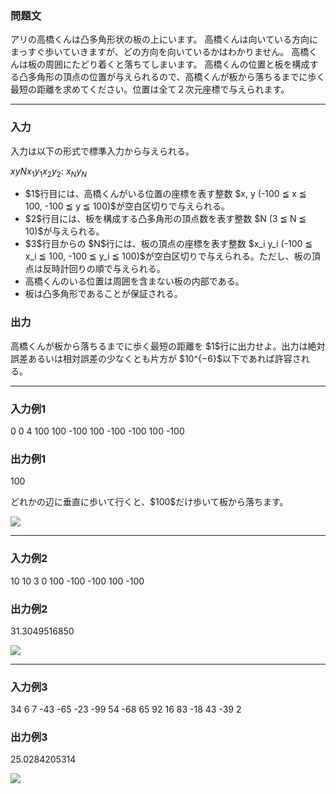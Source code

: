 
<div>

<div>

<div>

<section>

### **問題文**

<p>
アリの高橋くんは凸多角形状の板の上にいます。
高橋くんは向いている方向にまっすぐ歩いていきますが、どの方向を向いているかはわかりません。
高橋くんは板の周囲にたどり着くと落ちてしまいます。
高橋くんの位置と板を構成する凸多角形の頂点の位置が与えられるので、高橋くんが板から落ちるまでに歩く最短の距離を求めてください。位置は全て２次元座標で与えられます。
</p>

</section>

</div>

---

<div>

<div>

<section>

### **入力**

<p>
入力は以下の形式で標準入力から与えられる。
</p>

<div>

$x$$y$$N$$x_1$$y_1$$x_2$$y_2$:
$x_N$$y_N$
</div>

<ul>

<li>
$1$行目には、高橋くんがいる位置の座標を表す整数 $x, y (-100 ≦ x ≦ 100, -100 ≦ y ≦ 100)$が空白区切りで与えられる。
</li>

<li>
$2$行目には、板を構成する凸多角形の頂点数を表す整数 $N (3 ≦ N ≦ 10)$が与えられる。
</li>

<li>
$3$行目からの $N$行には、板の頂点の座標を表す整数 $x_i y_i (-100 ≦ x_i ≦ 100, -100 ≦ y_i ≦ 100)$が空白区切りで与えられる。ただし、板の頂点は反時計回りの順で与えられる。
</li>

<li>
高橋くんのいる位置は周囲を含まない板の内部である。
</li>

<li>
板は凸多角形であることが保証される。
</li>

</ul>

</section>

</div>

<div>

<section>

### **出力**

<p>
高橋くんが板から落ちるまでに歩く最短の距離を $1$行に出力せよ。出力は絶対誤差あるいは相対誤差の少なくとも片方が $10^{−6}$以下であれば許容される。
</p>

</section>

</div>

</div>

---

<div>

<section>

### **入力例1**

<div>

0 0
4
100 100
-100 100
-100 -100
100 -100

</div>

</section>

</div>

<div>

<section>

### **出力例1**

<div>

100

</div>

<p>
どれかの辺に垂直に歩いて行くと、$100$だけ歩いて板から落ちます。
</p>

<p>

</p>

<div>

<img src="https://arc041.contest.atcoder.jp/img/arc/042/adafrrg/B1.png">

</img>

</div>

<p>

</p>

</section>

</div>

---

<div>

<section>

### **入力例2**

<div>

10 10
3
0 100
-100 -100
100 -100

</div>

</section>

</div>

<div>

<section>

### **出力例2**

<div>

31.3049516850

</div>

<p>

</p>

<div>

<img src="https://arc041.contest.atcoder.jp/img/arc/042/adafrrg/B2.png">

</img>

</div>

<p>

</p>

</section>

</div>

---

<div>

<section>

### **入力例3**

<div>

34 6
7
-43 -65
-23 -99
54 -68
65 92
16 83
-18 43
-39 2

</div>

</section>

</div>

<div>

<section>

### **出力例3**

<div>

25.0284205314

</div>

<p>

</p>

<div>

<img src="https://arc041.contest.atcoder.jp/img/arc/042/adafrrg/B3.png">

</img>

</div>

<p>

</p>

</section>

</div>

</div>

</div>
